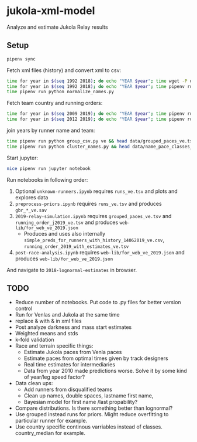# jukola-xml-model
Analyze and estimate Jukola Relay results

## Setup
```bash
pipenv sync
```

Fetch xml files (history) and convert xml to csv:

```bash
time for year in $(seq 1992 2018); do echo "YEAR $year"; time wget -P data https://results.jukola.com/tulokset/results_j${year}_ju.xml; done
time for year in $(seq 1992 2018); do echo "YEAR $year"; time pipenv run python result_xml_to_csv.py $year ve && head data/results_with_dist_j${year}_ve.tsv; done
time pipenv run python normalize_names.py
```

Fetch team country and running orders:

```bash
time for year in $(seq 2009 2019); do echo "YEAR $year"; time pipenv run python fetch_team_countries.py ${year} && wc data/team_countries_j${year}_ju.tsv; done
time for year in $(seq 2012 2019); do echo "YEAR $year"; time pipenv run python fetch_running_order.py ${year} && wc data/running_order_j${year}_ju.tsv; done
```

join years by runner name and team:

```bash
time pipenv run python group_csv.py ve && head data/grouped_paces_ve.tsv && time pipenv run python group_csv.py ve && head data/grouped_paces_ve.tsv
time pipenv run python cluster_names.py && head data/name_pace_classes_ve.tsv
```

Start jupyter:
```bash
nice pipenv run jupyter notebook
```

Run notebooks in following order:
1. Optional `unknown-runners.ipynb` requires `runs_ve.tsv` and plots and explores data
1. `preprocess-priors.ipynb` requires `runs_ve.tsv` and produces `gbr_*_ve.sav`
1. `2019-relay-simulation.ipynb` requires `grouped_paces_ve.tsv` and `running_order_j2019_ve.tsv` and produces `web-lib/for_web_ve_2019.json`
    - Produces and uses also internally `simple_preds_for_runners_with_history_14062019_ve.csv`, `running_order_2019_with_estimates_ve.tsv` 
1. `post-race-analysis.ipynb` requires `web-lib/for_web_ve_2019.json` and produces `web-lib/for_web_ve_2019.json`



And navigate to `2018-lognormal-estimates` in browser.



## TODO

* Reduce number of notebooks. Put code to .py files for better version control
* Run for Venlas and Jukola at the same time
* replace & with &amp; in xml files
* Post analyze darkness and mass start estimates
* Weighted means and stds
* k-fold validation
* Race and terrain specific things:
  * Estimate Jukola paces from Venla paces
  * Estimate paces from optimal times given by track designers
  * Real time estimates for intermediaries
  * Data from year 2010 made predictions worse. Solve it by some kind of year/leg speed factor?
* Data clean ups:
  * Add runners from disqualified teams
  * Clean up names, double spaces, lastname first name, 
  * Bayesian model for first name /last propability?
* Compare distributions. Is there something better than lognormal?
* Use grouped instead runs for priors. Might reduce overfitting to particular runner for example.
* Use country specific continous varriables instead of classes. country_median for example. 
    